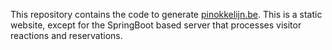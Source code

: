 This repository contains the code to generate [pinokkelijn.be](https://pinokkelijn.be). This is a static website, except for the SpringBoot based server that processes visitor reactions and reservations.
